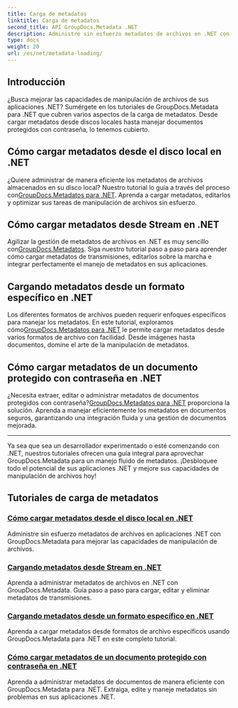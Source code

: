 ```yaml
---
title: Carga de metadatos
linktitle: Carga de metadatos
second_title: API GroupDocs.Metadata .NET
description: Administre sin esfuerzo metadatos de archivos en .NET con GroupDocs.Metadata. Aprenda técnicas de carga, edición y más para mejorar las capacidades de manipulación de archivos.
type: docs
weight: 20
url: /es/net/metadata-loading/
---
```

## Introducción

¿Busca mejorar las capacidades de manipulación de archivos de sus aplicaciones .NET? Sumérgete en los tutoriales de GroupDocs.Metadata para .NET que cubren varios aspectos de la carga de metadatos. Desde cargar metadatos desde discos locales hasta manejar documentos protegidos con contraseña, lo tenemos cubierto.

## Cómo cargar metadatos desde el disco local en .NET

 ¿Quiere administrar de manera eficiente los metadatos de archivos almacenados en su disco local? Nuestro tutorial lo guía a través del proceso con[GroupDocs.Metadatos para .NET](./load-metadata-local-disk/). Aprenda a cargar metadatos, editarlos y optimizar sus tareas de manipulación de archivos sin esfuerzo.

## Cómo cargar metadatos desde Stream en .NET

 Agilizar la gestión de metadatos de archivos en .NET es muy sencillo con[GroupDocs.Metadatos](./load-metadata-stream/). Siga nuestro tutorial paso a paso para aprender cómo cargar metadatos de transmisiones, editarlos sobre la marcha e integrar perfectamente el manejo de metadatos en sus aplicaciones.

## Cargando metadatos desde un formato específico en .NET

 Los diferentes formatos de archivos pueden requerir enfoques específicos para manejar los metadatos. En este tutorial, exploramos cómo[GroupDocs.Metadatos para .NET](./load-metadata-specific-format/) le permite cargar metadatos desde varios formatos de archivo con facilidad. Desde imágenes hasta documentos, domine el arte de la manipulación de metadatos.

## Cómo cargar metadatos de un documento protegido con contraseña en .NET

¿Necesita extraer, editar o administrar metadatos de documentos protegidos con contraseña?[GroupDocs.Metadatos para .NET](./load-metadata-password-protected/) proporciona la solución. Aprenda a manejar eficientemente los metadatos en documentos seguros, garantizando una integración fluida y una gestión de documentos mejorada.

----
Ya sea que sea un desarrollador experimentado o esté comenzando con .NET, nuestros tutoriales ofrecen una guía integral para aprovechar GroupDocs.Metadata para un manejo fluido de metadatos. ¡Desbloquee todo el potencial de sus aplicaciones .NET y mejore sus capacidades de manipulación de archivos hoy!

## Tutoriales de carga de metadatos
### [Cómo cargar metadatos desde el disco local en .NET](./load-metadata-local-disk/)
Administre sin esfuerzo metadatos de archivos en aplicaciones .NET con GroupDocs.Metadata para mejorar las capacidades de manipulación de archivos.
### [Cargando metadatos desde Stream en .NET](./load-metadata-stream/)
Aprenda a administrar metadatos de archivos en .NET con GroupDocs.Metadata. Guía paso a paso para cargar, editar y eliminar metadatos de transmisiones.
### [Cargando metadatos desde un formato específico en .NET](./load-metadata-specific-format/)
Aprenda a cargar metadatos desde formatos de archivo específicos usando GroupDocs.Metadata para .NET en este completo tutorial.
### [Cómo cargar metadatos de un documento protegido con contraseña en .NET](./load-metadata-password-protected/)
Aprenda a administrar metadatos de documentos de manera eficiente con GroupDocs.Metadata para .NET. Extraiga, edite y maneje metadatos sin problemas en sus aplicaciones .NET.